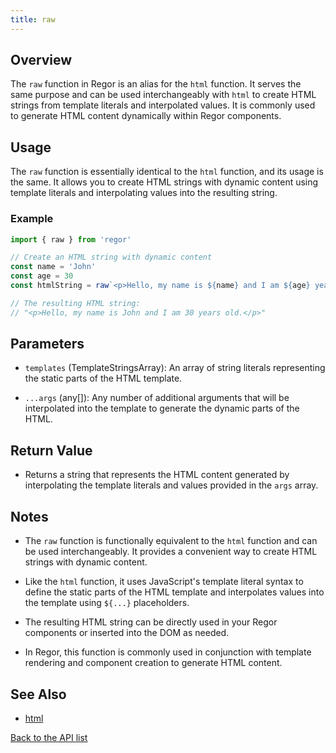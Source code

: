 ```yaml
---
title: raw
---
```



## Overview

The `raw` function in Regor is an alias for the `html` function. It serves the same purpose and can be used interchangeably with `html` to create HTML strings from template literals and interpolated values. It is commonly used to generate HTML content dynamically within Regor components.

## Usage

The `raw` function is essentially identical to the `html` function, and its usage is the same. It allows you to create HTML strings with dynamic content using template literals and interpolating values into the resulting string.

### Example

```javascript
import { raw } from 'regor'

// Create an HTML string with dynamic content
const name = 'John'
const age = 30
const htmlString = raw`<p>Hello, my name is ${name} and I am ${age} years old.</p>`

// The resulting HTML string:
// "<p>Hello, my name is John and I am 30 years old.</p>"
```

## Parameters

- `templates` (TemplateStringsArray): An array of string literals representing the static parts of the HTML template.

- `...args` (any[]): Any number of additional arguments that will be interpolated into the template to generate the dynamic parts of the HTML.

## Return Value

- Returns a string that represents the HTML content generated by interpolating the template literals and values provided in the `args` array.

## Notes

- The `raw` function is functionally equivalent to the `html` function and can be used interchangeably. It provides a convenient way to create HTML strings with dynamic content.

- Like the `html` function, it uses JavaScript's template literal syntax to define the static parts of the HTML template and interpolates values into the template using `${...}` placeholders.

- The resulting HTML string can be directly used in your Regor components or inserted into the DOM as needed.

- In Regor, this function is commonly used in conjunction with template rendering and component creation to generate HTML content.

## See Also

- [html](html.md)

[Back to the API list](regor-api.md)
